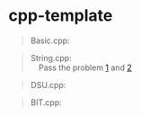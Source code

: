 # cpp-template
> Basic.cpp:

> String.cpp:  
  &emsp;Pass the problem [1](https://zerojudge.tw/ShowProblem?problemid=b115) and [2](https://zerojudge.tw/ShowProblem?problemid=a021)

> DSU.cpp:

> BIT.cpp:
